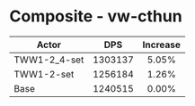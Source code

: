 # Composite - vw-cthun
| Actor | DPS | Increase |
|---|:---:|:---:|
|TWW1-2_4-set|1303137|5.05%|
|TWW1-2-set|1256184|1.26%|
|Base|1240515|0.00%|
